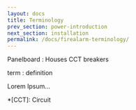 ```yaml
---
layout: docs
title: Terminology
prev_section: power-introduction
next_section: installation
permalink: /docs/firealarm-terminology/
---
```


Panelboard
: Houses CCT breakers


term
: definition

Lorem Ipsum...

*[CCT]: Circuit